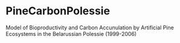 # PineCarbonPolessie
Model of Bioproductivity and Carbon Accunulation by Artificial Pine Ecosystems in the Belarussian Polessie (1999-2006)

